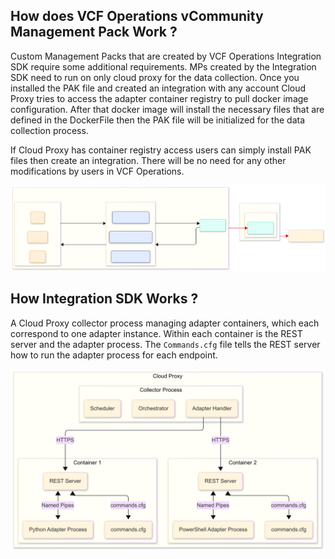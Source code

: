 
## How does VCF Operations vCommunity Management Pack Work ? 
Custom Management Packs that are created by VCF Operations Integration SDK require some additional requirements. MPs created by the Integration SDK need to run on only cloud proxy for the data collection. Once you installed the PAK file and created an integration with any account Cloud Proxy tries to access the adapter container registry to pull docker image configuration. After that docker image will install the necessary files that are defined in the DockerFile then the PAK file will be initialized for the data collection process.

If Cloud Proxy has container registry access users can simply install PAK files then create an integration. There will be no need for any other modifications by users in VCF Operations.

![Adapter-Topology](Documentation-Images/screenshots/VCF_Operations_vCommunity_Topology.svg)

## How Integration SDK Works ?

A Cloud Proxy collector process managing adapter containers, which each correspond to one adapter instance. Within each container is the REST server and the adapter process. The ```Commands.cfg``` file tells the REST server how to run the adapter process for each endpoint.

![Adapter-Topology](Documentation-Images/screenshots/VCF_Operations_Integration_SDK_Topology.png)
